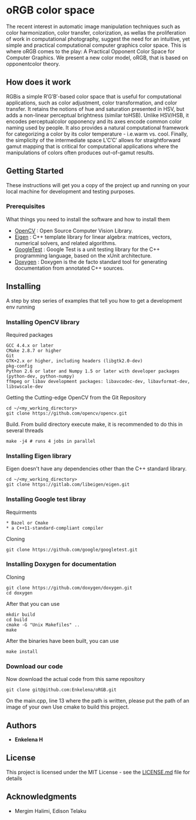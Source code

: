 # oRGB color space

The  recent  interest  in  automatic  image  manipulation  techniques such  as  color  harmonization,  color  transfer,  colorization,  as  wellas the proliferation of work in computational photography, suggest the need for an intuitive, yet simple and practical computational computer graphics color space. This is where oRGB comes to the play: A Practical Opponent Color Space for Computer Graphics. We present a new color model, oRGB, that is based on opponentcolor theory.

## How does it work 

RGBis a simple R′G′B′-based color space that is useful for computational applications, such as color adjustment, color transformation, and color transfer.  It retains the notions of hue and saturation presented in HSV, but adds a non-linear perceptual brightness (similar toHSB). Unlike HSV/HSB, it encodes perceptualcolor opponency and its axes encode common color naming used by people. It also provides a natural computational framework for categorizing a color by its color temperature - i.e.warm  vs.  cool.   Finally,  the  simplicity  of  the  intermediate  space L′C′C′ allows for straightforward gamut mapping that is critical for computational applications where the manipulations of colors often produces out-of-gamut results.

## Getting Started

These instructions will get you a copy of the project up and running on your local machine for development and testing purposes. 

### Prerequisites

What things you need to install the software and how to install them

* [OpenCV](https://opencv.org/) : Open Source Computer Vision Library.
* [Eigen](https://gitlab.com/libeigen/eigen) :  C++ template library for linear algebra: matrices, vectors, numerical solvers, and related algorithms.
* [GoogleTest](https://github.com/google/googletest) : Google Test is a unit testing library for the C++ programming language, based on the xUnit architecture. 
* [Doxygen](http://www.doxygen.nl/) : Doxygen is the de facto standard tool for generating documentation from annotated C++ sources.


## Installing

A step by step series of examples that tell you how to get a development env running

### Installing OpenCV library

Required packages

```
GCC 4.4.x or later
CMake 2.8.7 or higher
Git
GTK+2.x or higher, including headers (libgtk2.0-dev)
pkg-config
Python 2.6 or later and Numpy 1.5 or later with developer packages (python-dev, python-numpy)
ffmpeg or libav development packages: libavcodec-dev, libavformat-dev, libswscale-dev
```

Getting the Cutting-edge OpenCV from the Git Repository
```
cd ~/<my_working_directory>
git clone https://github.com/opencv/opencv.git
```

Build. From build directory execute make, it is recommended to do this in several threads

```
make -j4 # runs 4 jobs in parallel
```
### Installing Eigen library
Eigen doesn't have any dependencies other than the C++ standard library. 
```
cd ~/<my_working_directory>
git clone https://gitlab.com/libeigen/eigen.git
```

### Installing Google test libray

Requirments
```
* Bazel or Cmake
* a C++11-standard-compliant compiler
```
Cloning
```
git clone https://github.com/google/googletest.git
```

### Installing Doxygen for documentation

Cloning
```
git clone https://github.com/doxygen/doxygen.git
cd doxygen
```
After that you can use
```
mkdir build
cd build
cmake -G "Unix Makefiles" ..
make
```
After the binaries have been built, you can use
```
make install
```

### Download our code
Now download the actual code from this same repository
```
git clone git@github.com:Enkelena/oRGB.git
```
On the main.cpp, line 13 where the path is written, please put the path of an image of your own
Use cmake to build this project.
## Authors

* **Enkelena H** 

## License

This project is licensed under the MIT License - see the [LICENSE.md](LICENSE.md) file for details

## Acknowledgments

* Mergim Halimi, Edison Telaku

